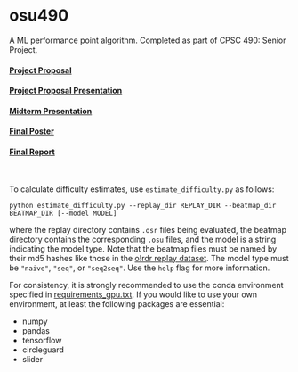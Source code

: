 # osu490

A ML performance point algorithm. Completed as part of CPSC 490: Senior Project.

#### [Project Proposal](https://docs.google.com/document/d/16lTe_-yVOx2Tm5fqtjL-9jL9Q8OWa6cEd3D-b38LDrw/edit?usp=sharing)

#### [Project Proposal Presentation](https://docs.google.com/presentation/d/1GiD7Vj2NPH_H91t13GZrv2OhZDkSl3OUOmD6JZb9Pyw/edit?usp=sharing)

#### [Midterm Presentation](https://docs.google.com/presentation/d/1cMgcon8YuvL-X5EikRF4m6VSf-QQZ_8uVAs-Pfb0T_w/edit?usp=sharing)

#### [Final Poster](https://drive.google.com/file/d/15RLx-jx8CTsCsaT0eFim_OsPXikoztkE/view?usp=sharing)

#### [Final Report](https://docs.google.com/document/d/1dxcpPlXla5SVATwR15Pf8kRxHcr1xYhVloNXdglCNVQ/edit?usp=sharing)



<br>

To calculate difficulty estimates, use `estimate_difficulty.py` as follows:

```
python estimate_difficulty.py --replay_dir REPLAY_DIR --beatmap_dir BEATMAP_DIR [--model MODEL]
```

where the replay directory contains `.osr` files being evaluated, the beatmap directory contains the corresponding `.osu` files, and the model is a string indicating the model type. Note that the beatmap files must be named by their md5 hashes like those in the [o!rdr replay dataset](https://www.kaggle.com/datasets/skihikingkevin/ordr-replay-dump). The model type must be `"naive"`, `"seq"`, or `"seq2seq"`. Use the `help` flag for more information.

For consistency, it is strongly recommended to use the conda environment specified in [requirements_gpu.txt](requirements_gpu.txt). If you would like to use your own environment, at least the following packages are essential:

- numpy
- pandas
- tensorflow
- circleguard
- slider 
